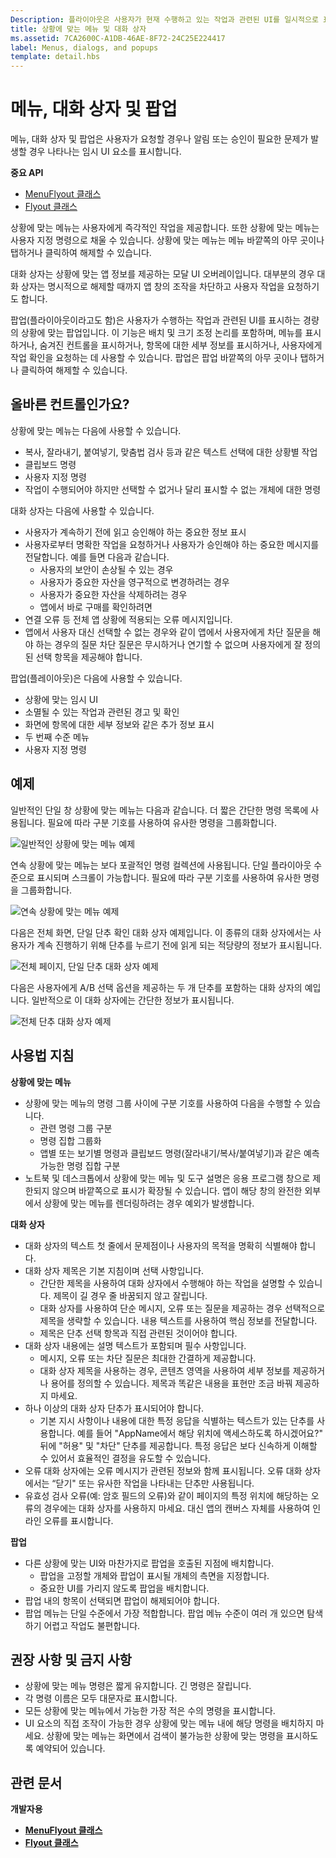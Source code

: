 ```yaml
---
Description: 플라이아웃은 사용자가 현재 수행하고 있는 작업과 관련된 UI를 일시적으로 표시하는 데 사용되는 경량 팝업입니다.
title: 상황에 맞는 메뉴 및 대화 상자
ms.assetid: 7CA2600C-A1DB-46AE-8F72-24C25E224417
label: Menus, dialogs, and popups
template: detail.hbs
---
```

# 메뉴, 대화 상자 및 팝업

메뉴, 대화 상자 및 팝업은 사용자가 요청할 경우나 알림 또는 승인이 필요한 문제가 발생할 경우 나타나는 임시 UI 요소를 표시합니다. 

<span class="sidebar_heading" style="font-weight: bold;">중요 API</span>

-   [MenuFlyout 클래스](https://msdn.microsoft.com/library/windows/apps/dn299030)
-   [Flyout 클래스](https://msdn.microsoft.com/library/windows/apps/dn279496)

상황에 맞는 메뉴는 사용자에게 즉각적인 작업을 제공합니다. 또한 상황에 맞는 메뉴는 사용자 지정 명령으로 채울 수 있습니다. 상황에 맞는 메뉴는 메뉴 바깥쪽의 아무 곳이나 탭하거나 클릭하여 해제할 수 있습니다.

대화 상자는 상황에 맞는 앱 정보를 제공하는 모달 UI 오버레이입니다. 대부분의 경우 대화 상자는 명시적으로 해제할 때까지 앱 창의 조작을 차단하고 사용자 작업을 요청하기도 합니다.

팝업(플라이아웃이라고도 함)은 사용자가 수행하는 작업과 관련된 UI를 표시하는 경량의 상황에 맞는 팝업입니다. 이 기능은 배치 및 크기 조정 논리를 포함하며, 메뉴를 표시하거나, 숨겨진 컨트롤을 표시하거나, 항목에 대한 세부 정보를 표시하거나, 사용자에게 작업 확인을 요청하는 데 사용할 수 있습니다. 팝업은 팝업 바깥쪽의 아무 곳이나 탭하거나 클릭하여 해제할 수 있습니다.


## 올바른 컨트롤인가요?

상황에 맞는 메뉴는 다음에 사용할 수 있습니다.

-   복사, 잘라내기, 붙여넣기, 맞춤법 검사 등과 같은 텍스트 선택에 대한 상황별 작업
-   클립보드 명령
-   사용자 지정 명령
-   작업이 수행되어야 하지만 선택할 수 없거나 달리 표시할 수 없는 개체에 대한 명령

대화 상자는 다음에 사용할 수 있습니다.

- 사용자가 계속하기 전에 읽고 승인해야 하는 중요한 정보 표시
- 사용자로부터 명확한 작업을 요청하거나 사용자가 승인해야 하는 중요한 메시지를 전달합니다. 예를 들면 다음과 같습니다.
  - 사용자의 보안이 손상될 수 있는 경우
  - 사용자가 중요한 자산을 영구적으로 변경하려는 경우
  - 사용자가 중요한 자산을 삭제하려는 경우
  - 앱에서 바로 구매를 확인하려면
- 연결 오류 등 전체 앱 상황에 적용되는 오류 메시지입니다.
- 앱에서 사용자 대신 선택할 수 없는 경우와 같이 앱에서 사용자에게 차단 질문을 해야 하는 경우의 질문 차단 질문은 무시하거나 연기할 수 없으며 사용자에게 잘 정의된 선택 항목을 제공해야 합니다.

팝업(플레이아웃)은 다음에 사용할 수 있습니다.

-   상황에 맞는 임시 UI
-   소멸될 수 있는 작업과 관련된 경고 및 확인
-   화면에 항목에 대한 세부 정보와 같은 추가 정보 표시
-   두 번째 수준 메뉴
-   사용자 지정 명령


## 예제

일반적인 단일 창 상황에 맞는 메뉴는 다음과 같습니다. 더 짧은 간단한 명령 목록에 사용됩니다. 필요에 따라 구분 기호를 사용하여 유사한 명령을 그룹화합니다.

![일반적인 상황에 맞는 메뉴 예제](images/controls_contextmenu_singlepane.png)

연속 상황에 맞는 메뉴는 보다 포괄적인 명령 컬렉션에 사용됩니다. 단일 플라이아웃 수준으로 표시되며 스크롤이 가능합니다. 필요에 따라 구분 기호를 사용하여 유사한 명령을 그룹화합니다.

![연속 상황에 맞는 메뉴 예제](images/controls_contextmenu_cascading.png)

다음은 전체 화면, 단일 단추 확인 대화 상자 예제입니다. 이 종류의 대화 상자에서는 사용자가 계속 진행하기 위해 단추를 누르기 전에 읽게 되는 적당량의 정보가 표시됩니다.

![전체 페이지, 단일 단추 대화 상자 예제](images/controls_dialog_singlebutton.png)

다음은 사용자에게 A/B 선택 옵션을 제공하는 두 개 단추를 포함하는 대화 상자의 예입니다. 일반적으로 이 대화 상자에는 간단한 정보가 표시됩니다.

![전체 단추 대화 상자 예제](images/controls_dialog_twobutton.png)


## 사용법 지침

**상황에 맞는 메뉴**
- 상황에 맞는 메뉴의 명령 그룹 사이에 구분 기호를 사용하여 다음을 수행할 수 있습니다.
  - 관련 명령 그룹 구분
  - 명령 집합 그룹화
  - 앱별 또는 보기별 명령과 클립보드 명령(잘라내기/복사/붙여넣기)과 같은 예측 가능한 명령 집합 구분
-   노트북 및 데스크톱에서 상황에 맞는 메뉴 및 도구 설명은 응용 프로그램 창으로 제한되지 않으며 바깥쪽으로 표시가 확장될 수 있습니다. 앱이 해당 창의 완전한 외부에서 상황에 맞는 메뉴를 렌더링하려는 경우 예외가 발생합니다.

**대화 상자**
-   대화 상자의 텍스트 첫 줄에서 문제점이나 사용자의 목적을 명확히 식별해야 합니다.
-   대화 상자 제목은 기본 지침이며 선택 사항입니다.
    -   간단한 제목을 사용하여 대화 상자에서 수행해야 하는 작업을 설명할 수 있습니다. 제목이 길 경우 줄 바꿈되지 않고 잘립니다.
    -   대화 상자를 사용하여 단순 메시지, 오류 또는 질문을 제공하는 경우 선택적으로 제목을 생략할 수 있습니다. 내용 텍스트를 사용하여 핵심 정보를 전달합니다.
    -   제목은 단추 선택 항목과 직접 관련된 것이어야 합니다.
-   대화 상자 내용에는 설명 텍스트가 포함되며 필수 사항입니다.
    -   메시지, 오류 또는 차단 질문은 최대한 간결하게 제공합니다.
    -   대화 상자 제목을 사용하는 경우, 콘텐츠 영역을 사용하여 세부 정보를 제공하거나 용어를 정의할 수 있습니다. 제목과 똑같은 내용을 표현만 조금 바꿔 제공하지 마세요.
-   하나 이상의 대화 상자 단추가 표시되어야 합니다.
    -   기본 지시 사항이나 내용에 대한 특정 응답을 식별하는 텍스트가 있는 단추를 사용합니다. 예를 들어 "AppName에서 해당 위치에 액세스하도록 하시겠어요?" 뒤에 "허용" 및 "차단" 단추를 제공합니다. 특정 응답은 보다 신속하게 이해할 수 있어서 효율적인 결정을 유도할 수 있습니다.
-   오류 대화 상자에는 오류 메시지가 관련된 정보와 함께 표시됩니다. 오류 대화 상자에서는 “닫기" 또는 유사한 작업을 나타내는 단추만 사용됩니다.
-   유효성 검사 오류(예: 암호 필드의 오류)와 같이 페이지의 특정 위치에 해당하는 오류의 경우에는 대화 상자를 사용하지 마세요. 대신 앱의 캔버스 자체를 사용하여 인라인 오류를 표시합니다.

**팝업**

-   다른 상황에 맞는 UI와 마찬가지로 팝업을 호출된 지점에 배치합니다.
    -   팝업을 고정할 개체와 팝업이 표시될 개체의 측면을 지정합니다.
    -   중요한 UI를 가리지 않도록 팝업을 배치합니다.
-   팝업 내의 항목이 선택되면 팝업이 해제되어야 합니다.
-   팝업 메뉴는 단일 수준에서 가장 적합합니다. 팝업 메뉴 수준이 여러 개 있으면 탐색하기 어렵고 작업도 불편합니다.

## 권장 사항 및 금지 사항

-   상황에 맞는 메뉴 명령은 짧게 유지합니다. 긴 명령은 잘립니다.
-   각 명령 이름은 모두 대문자로 표시합니다.
-   모든 상황에 맞는 메뉴에서 가능한 가장 적은 수의 명령을 표시합니다.
-   UI 요소의 직접 조작이 가능한 경우 상황에 맞는 메뉴 내에 해당 명령을 배치하지 마세요. 상황에 맞는 메뉴는 화면에서 검색이 불가능한 상황에 맞는 명령을 표시하도록 예약되어 있습니다.



## 관련 문서

**개발자용**
- [**MenuFlyout 클래스**](https://msdn.microsoft.com/library/windows/apps/dn299030)
- [**Flyout 클래스**](https://msdn.microsoft.com/library/windows/apps/dn279496)


<!--HONumber=Mar16_HO4-->


